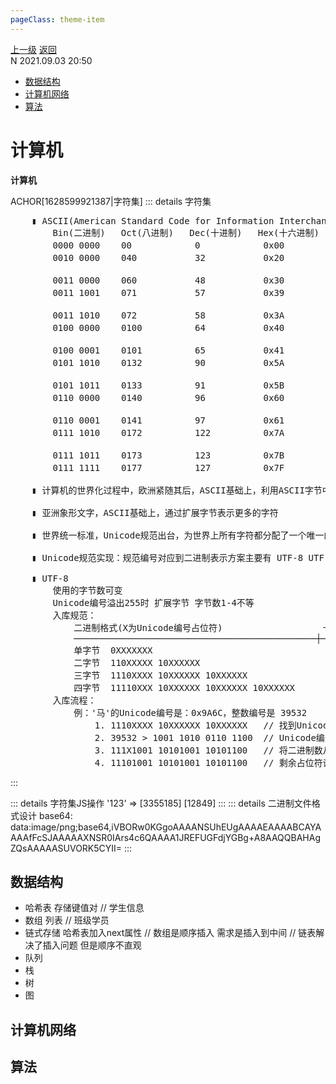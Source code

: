 ```yaml
---
pageClass: theme-item
---
```

<div class="extend-header">
    <div class="info">
        <div class="record">
            <a class="back" href="./">上一级</a>
            <a class="back" href="./">返回</a>
        </div>        
        <div class="mini">
            <span>N 2021.09.03 20:50</span>
        </div>
    </div>
    <div class="content"><div class="custom-block children"><ul><li><a href="/computer/dataStructure">数据结构</a></li><li><a href="/computer/computerNetworks">计算机网络</a></li><li><a href="/computer/algorithm">算法</a></li></ul></div></div>
</div>
<div class="content-header">
<h1>计算机</h1><strong>计算机</strong>
</div>
<div class="static-content">


ACHOR[1628599921387|字符集]
::: details 字符集

<pre class="code-block">
    ▮ ASCII(American Standard Code for Information Interchange) 1-127
        Bin(二进制)   Oct(八进制)   Dec(十进制)   Hex(十六进制)   缩写/字符   解释
        0000 0000    00            0            0x00           NUL(null)   空字符              NUL(null)  SOH(start of headline) STX (start of text) ...
        0010 0000    040           32           0x20           (space)     空格

        0011 0000    060           48           0x30           0           字符0               0 1 2 3 4 5 6 7 8 9    
        0011 1001    071           57           0x39           9           字符9

        0011 1010    072           58           0x3A           :           冒号                : ; &lt; = &gt; ? @
        0100 0000    0100          64           0x40           @           电子邮件符号

        0100 0001    0101          65           0x41           A           大写字母A            A B C D E F G H I J K L M N O P Q R S T U V W X Y Z
        0101 1010    0132          90           0x5A           Z           大写字母Z

        0101 1011    0133          91           0x5B           [           开方括号             [ \ ] ^ _ `
        0110 0000    0140          96           0x60           `           开单引号

        0110 0001    0141          97           0x61           a           小写字母a            a b c d e f g h i j k l m n o p q r s t u v w x y z
        0111 1010    0172          122          0x7A           z           小写字母z

        0111 1011    0173          123          0x7B           {           开花括号             { | } ~ DEL
        0111 1111    0177          127          0x7F           DEL         删除

    ▮ 计算机的世界化过程中，欧洲紧随其后，ASCII基础上，利用ASCII字节中闲置的最高位 扩展到了第255号字符

    ▮ 亚洲象形文字，ASCII基础上，通过扩展字节表示更多的字符

    ▮ 世界统一标准，Unicode规范出台，为世界上所有字符都分配了一个唯一的数字编号，从 0x000000 到 0x10FFFF 有 110 多万个

    ▮ Unicode规范实现：规范编号对应到二进制表示方案主要有 UTF-8 UTF-16 UTF-32

    ▮ UTF-8
        使用的字节数可变
        Unicode编号溢出255时 扩展字节 字节数1-4不等
        入库规范：
            二进制格式(X为Unicode编号占位符)                   十六进制编号范围      十进制编号范围
            ──────────────────────────────────────────────┼────────────────────┼───────────────
            单字节  0XXXXXXX                                 0x00-0x7F            0-127
            二字节  110XXXXX 10XXXXXX                        0x80-0x7FF           128-2047
            三字节  1110XXXX 10XXXXXX 10XXXXXX               0x800-0xFFFF         2048-65535
            四字节  11110XXX 10XXXXXX 10XXXXXX 10XXXXXX      0x10000-0x10FFFF     65536-
        入库流程：
            例：'马'的Unicode编号是：0x9A6C，整数编号是 39532
                1. 1110XXXX 10XXXXXX 10XXXXXX  <span class="comment"> // 找到Unicode编号范围对应的二进制格式</span>
                2. 39532 &gt; 1001 1010 0110 1100 <span class="comment"> // Unicode编号转化为二进制数</span>
                3. 111X1001 10101001 10101100  <span class="comment"> // 将二进制数从右&gt;左依次填入占位符</span>
                4. 11101001 10101001 10101100  <span class="comment"> // 剩余占位符设为0</span>
</pre>
:::

::: details 字符集JS操作
'123' => [3355185] [12849]
:::
::: details 二进制文件格式设计
base64: data:image/png;base64,iVBORw0KGgoAAAANSUhEUgAAAAEAAAABCAYAAAAfFcSJAAAAAXNSR0IArs4c6QAAAA1JREFUGFdjYGBg+A8AAQQBAHAgZQsAAAAASUVORK5CYII=
:::

## 数据结构
- 哈希表    存储键值对          // 学生信息
- 数组      列表               // 班级学员
- 链式存储  哈希表加入next属性  // 数组是顺序插入 需求是插入到中间
// 链表解决了插入问题 但是顺序不直观
- 队列
- 栈
- 树
- 图

## 计算机网络

## 算法

</div>
